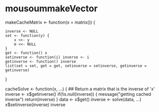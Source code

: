 # mousoummakeVector 
makeCacheMatrix <- function(x = matrix()) {

	inverse <- NULL
	set <- function(y) {
		x <<- y
		m <<- NULL
	}
	get <- function() x
	setinverse <- function(i) inverse <- i
	getinverse <- function() inverse
	list(set = set, get = get, setinverse = setinverse, getinverse = getinverse)
}




cacheSolve <- function(x, ...) {
        ## Return a matrix that is the inverse of 'x'
        inverse <- x$getinverse()
        if(!is.null(inverse)) {
        	message("getting cached inverse")
        	return(inverse)
        }
        data <- x$get()
        inverse <- solve(data, ...)
        x$setinverse(inverse)
        inverse

